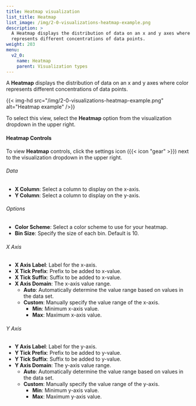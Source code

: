 ```yaml
---
title: Heatmap visualization
list_title: Heatmap
list_image: /img/2-0-visualizations-heatmap-example.png
description: >
  A Heatmap displays the distribution of data on an x and y axes where color
  represents different concentrations of data points.
weight: 203
menu:
  v2_0:
    name: Heatmap
    parent: Visualization types
---
```


A **Heatmap** displays the distribution of data on an x and y axes where color
represents different concentrations of data points.

{{< img-hd src="/img/2-0-visualizations-heatmap-example.png" alt="Heatmap example" />}}

To select this view, select the **Heatmap** option from the visualization dropdown in the upper right.

#### Heatmap Controls

To view **Heatmap** controls, click the settings icon ({{< icon "gear" >}})
next to the visualization dropdown in the upper right.

###### Data
- **X Column**: Select a column to display on the x-axis.
- **Y Column**: Select a column to display on the y-axis.

###### Options
- **Color Scheme**: Select a color scheme to use for your heatmap.
- **Bin Size**: Specify the size of each bin. Default is 10.

###### X Axis
- **X Axis Label**: Label for the x-axis.
- **X Tick Prefix**: Prefix to be added to x-value.
- **X Tick Suffix**: Suffix to be added to x-value.
- **X Axis Domain**: The x-axis value range.
  - **Auto**: Automatically determine the value range based on values in the data set.
  - **Custom**: Manually specify the value range of the x-axis.
      - **Min**: Minimum x-axis value.
      - **Max**: Maximum x-axis value.

###### Y Axis
- **Y Axis Label**: Label for the y-axis.
- **Y Tick Prefix**: Prefix to be added to y-value.
- **Y Tick Suffix**: Suffix to be added to y-value.
- **Y Axis Domain**: The y-axis value range.
  - **Auto**: Automatically determine the value range based on values in the data set.
  - **Custom**: Manually specify the value range of the y-axis.
      - **Min**: Minimum y-axis value.
      - **Max**: Maximum y-axis value.
